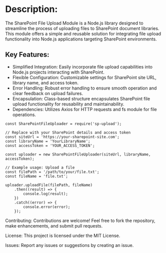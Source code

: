 # Description:

The SharePoint File Upload Module is a Node.js library designed to streamline the process of uploading files to SharePoint document libraries. This module offers a simple and reusable solution for integrating file upload functionality into Node.js applications targeting SharePoint environments.

## Key Features:

* Simplified Integration: Easily incorporate file upload capabilities into Node.js projects interacting with SharePoint.
* Flexible Configuration: Customizable settings for SharePoint site URL, library name, and access token.
* Error Handling: Robust error handling to ensure smooth operation and clear feedback on upload failures.
* Encapsulation: Class-based structure encapsulates SharePoint file upload functionality for reusability and maintainability.
* Dependencies: Utilizes Axios for HTTP requests and fs module for file operations.

```
const SharePointFileUploader = require('sp-upload');

// Replace with your SharePoint details and access token
const siteUrl = 'https://your-sharepoint-site.com';
const libraryName = 'YourLibraryName';
const accessToken = 'YOUR_ACCESS_TOKEN';

const uploader = new SharePointFileUploader(siteUrl, libraryName, accessToken);

// Example usage: Upload a file
const filePath = '/path/to/your/file.txt';
const fileName = 'file.txt';

uploader.uploadFile(filePath, fileName)
    .then((result) => {
        console.log(result);
    })
    .catch((error) => {
        console.error(error);
    });

```

Contributing: Contributions are welcome! Feel free to fork the repository, make enhancements, and submit pull requests.

License: This project is licensed under the MIT License.

Issues: Report any issues or suggestions by creating an issue.
